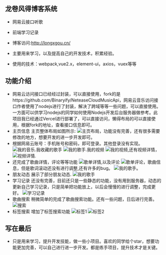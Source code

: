 ## 龙卷风得博客系统
- 网易云接口听歌
- 前端学习记录
- 博客访问:http://longxgou.cn/

- 主要用来学习，以及提高自己的开发技术，积累经验。
- 使用的技术：webpack,vue2.x，element-ui，axios，vuex等等

## 功能介绍
- 网易云访问接口已经经过封装，可以直接使用，fork的是https://github.com/Binaryify/NeteaseCloudMusicApi，网易云音乐访问接口作者使用了nodejs进行了封装，解决了跨域等等一些问题，可以直接使用。一方面可以供学习nodejs的同学如何使用Nodejs开发后台服务器做参考。此项目我已经通过Vercel进行部署了，可以直接访问，懒得布局的可以直接使用，根据fork的地址，查看接口信息即可。
- 主页信息
  主页整体布局如图所示:
  ![主页布局](/static/wzhuye.jpg)，功能没有完善，还有很多需要修改的地方，想要开发的进一步开发即可。
- 根据网易云账号：手机账号和密码，即可登录。其他登录没有实现。
  ![我的音乐](/static/wodeyinyue.jpg).我收藏的歌手
  ![我的歌手](/static/wySinger.jpg).我的视频
  ![我的视频](/static/myMv.jpg),还有视频详情，
  ![视频详情](/static/MvDetail.jpg).
- 还完成了歌曲详情，评论等等功能
  ![歌单详情](/static/gedanDetail.jpg),以及评论
  ![歌单评论](/static/commentDetail.jpg)，歌曲信息，但是歌词滚动还没有进行调整,还有许多的bug。
  ![我的歌手](/static/singDetail.jpg)。
- 朋友动态
  展示了部分朋友动态.
  ![我的歌手](/static/frends.jpg)
- 学习记录
  还没有完善，目前还只是一些静态的功能，没有用到服务器，动态的更新自己学习记录，只是简单把功能放上，以后会慢慢的进行调整，完成更好。
  ![学习记录](/static/studyR.jpg)
- 歌曲搜索
  稍微简单的完成了歌曲搜索功能。还有一些问题，日后进行完善。
  ![搜索](/static/searchSing.jpg)
- 标签搜索
  增加了标签搜索功能
  ![标签1](/static/dashTag.jpg)
  ![标签2](/static/tagSearch.jpg)
## 写在最后
- 只是用来学习，提升开发技能，做一些小项目。喜欢的同学给个star，想要功能更加完善，可以自己进行进一步开发。都是练手项目，提升技术才是关键。